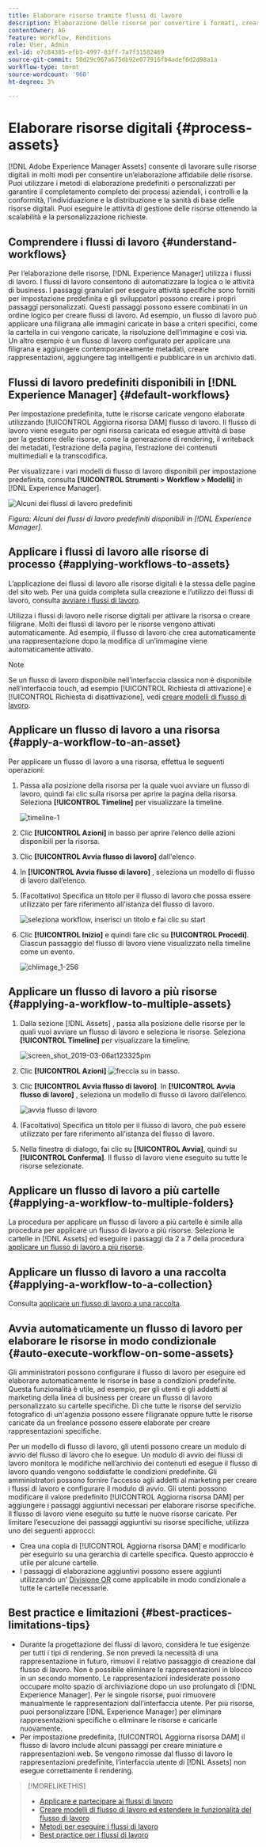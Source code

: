 ```yaml
---
title: Elaborare risorse tramite flussi di lavoro
description: Elaborazione delle risorse per convertire i formati, creare rappresentazioni, gestire le risorse, convalidarle ed eseguire i flussi di lavoro.
contentOwner: AG
feature: Workflow, Renditions
role: User, Admin
exl-id: e7c84385-efb3-4997-83ff-7a7f31582469
source-git-commit: 50d29c967a675db92e077916fb4adef6d2d98a1a
workflow-type: tm+mt
source-wordcount: '960'
ht-degree: 3%

---
```


# Elaborare risorse digitali {#process-assets}

[!DNL Adobe Experience Manager Assets] consente di lavorare sulle risorse digitali in molti modi per consentire un’elaborazione affidabile delle risorse. Puoi utilizzare i metodi di elaborazione predefiniti o personalizzati per garantire il completamento completo dei processi aziendali, i controlli e la conformità, l’individuazione e la distribuzione e la sanità di base delle risorse digitali. Puoi eseguire le attività di gestione delle risorse ottenendo la scalabilità e la personalizzazione richieste.

## Comprendere i flussi di lavoro {#understand-workflows}

Per l’elaborazione delle risorse, [!DNL Experience Manager] utilizza i flussi di lavoro. I flussi di lavoro consentono di automatizzare la logica o le attività di business. I passaggi granulari per eseguire attività specifiche sono forniti per impostazione predefinita e gli sviluppatori possono creare i propri passaggi personalizzati. Questi passaggi possono essere combinati in un ordine logico per creare flussi di lavoro. Ad esempio, un flusso di lavoro può applicare una filigrana alle immagini caricate in base a criteri specifici, come la cartella in cui vengono caricate, la risoluzione dell’immagine e così via. Un altro esempio è un flusso di lavoro configurato per applicare una filigrana e aggiungere contemporaneamente metadati, creare rappresentazioni, aggiungere tag intelligenti e pubblicare in un archivio dati.

## Flussi di lavoro predefiniti disponibili in [!DNL Experience Manager] {#default-workflows}

Per impostazione predefinita, tutte le risorse caricate vengono elaborate utilizzando [!UICONTROL Aggiorna risorsa DAM] flusso di lavoro. Il flusso di lavoro viene eseguito per ogni risorsa caricata ed esegue attività di base per la gestione delle risorse, come la generazione di rendering, il writeback dei metadati, l’estrazione della pagina, l’estrazione dei contenuti multimediali e la transcodifica.

Per visualizzare i vari modelli di flusso di lavoro disponibili per impostazione predefinita, consulta **[!UICONTROL Strumenti > Workflow > Modelli]** in [!DNL Experience Manager].

![Alcuni dei flussi di lavoro predefiniti](assets/aem-default-workflows.png)

*Figura: Alcuni dei flussi di lavoro predefiniti disponibili in [!DNL Experience Manager].*

## Applicare i flussi di lavoro alle risorse di processo {#applying-workflows-to-assets}

L’applicazione dei flussi di lavoro alle risorse digitali è la stessa delle pagine del sito web. Per una guida completa sulla creazione e l’utilizzo dei flussi di lavoro, consulta [avviare i flussi di lavoro](/help/sites-authoring/workflows-participating.md).

Utilizza i flussi di lavoro nelle risorse digitali per attivare la risorsa o creare filigrane. Molti dei flussi di lavoro per le risorse vengono attivati automaticamente. Ad esempio, il flusso di lavoro che crea automaticamente una rappresentazione dopo la modifica di un’immagine viene automaticamente attivato.

>[!NOTE]
>
>Se un flusso di lavoro disponibile nell’interfaccia classica non è disponibile nell’interfaccia touch, ad esempio [!UICONTROL Richiesta di attivazione] e [!UICONTROL Richiesta di disattivazione], vedi [creare modelli di flusso di lavoro](/help/sites-developing/workflows-models.md#classic2touchui).

## Applicare un flusso di lavoro a una risorsa {#apply-a-workflow-to-an-asset}

<!-- 
TBD: Add animated GIF for these steps instead of all these screenshots.
-->
Per applicare un flusso di lavoro a una risorsa, effettua le seguenti operazioni:

1. Passa alla posizione della risorsa per la quale vuoi avviare un flusso di lavoro, quindi fai clic sulla risorsa per aprire la pagina della risorsa. Seleziona **[!UICONTROL Timeline]** per visualizzare la timeline.

   ![timeline-1](assets/timeline.png)

1. Clic **[!UICONTROL Azioni]** in basso per aprire l’elenco delle azioni disponibili per la risorsa.

1. Clic **[!UICONTROL Avvia flusso di lavoro]** dall&#39;elenco.

1. In **[!UICONTROL Avvia flusso di lavoro]** , seleziona un modello di flusso di lavoro dall’elenco.

1. (Facoltativo) Specifica un titolo per il flusso di lavoro che possa essere utilizzato per fare riferimento all’istanza del flusso di lavoro.

   ![seleziona workflow, inserisci un titolo e fai clic su start](assets/start-workflow.png)

1. Clic **[!UICONTROL Inizio]** e quindi fare clic su **[!UICONTROL Procedi]**. Ciascun passaggio del flusso di lavoro viene visualizzato nella timeline come un evento.

   ![chlimage_1-256](assets/chlimage_1-52.png)

## Applicare un flusso di lavoro a più risorse {#applying-a-workflow-to-multiple-assets}

1. Dalla sezione [!DNL Assets] , passa alla posizione delle risorse per le quali vuoi avviare un flusso di lavoro e seleziona le risorse. Seleziona **[!UICONTROL Timeline]** per visualizzare la timeline.

   ![screen_shot_2019-03-06at123325pm](assets/chlimage_1-136.png)

1. Clic **[!UICONTROL Azioni]** ![freccia su](assets/do-not-localize/chevron-up-icon.png) in basso.
1. Clic **[!UICONTROL Avvia flusso di lavoro]**. In **[!UICONTROL Avvia flusso di lavoro]** , seleziona un modello di flusso di lavoro dall’elenco.

   ![avvia flusso di lavoro](assets/start-workflow.png)

1. (Facoltativo) Specifica un titolo per il flusso di lavoro, che può essere utilizzato per fare riferimento all’istanza del flusso di lavoro.
1. Nella finestra di dialogo, fai clic su **[!UICONTROL Avvia]**, quindi su **[!UICONTROL Conferma]**. Il flusso di lavoro viene eseguito su tutte le risorse selezionate.

## Applicare un flusso di lavoro a più cartelle {#applying-a-workflow-to-multiple-folders}

La procedura per applicare un flusso di lavoro a più cartelle è simile alla procedura per applicare un flusso di lavoro a più risorse. Seleziona le cartelle in [!DNL Assets] ed eseguire i passaggi da 2 a 7 della procedura [applicare un flusso di lavoro a più risorse](/help/assets/assets-workflow.md#applying-a-workflow-to-multiple-assets).

## Applicare un flusso di lavoro a una raccolta {#applying-a-workflow-to-a-collection}

Consulta [applicare un flusso di lavoro a una raccolta](/help/assets/manage-collections.md#running-a-workflow-on-a-collection).

## Avvia automaticamente un flusso di lavoro per elaborare le risorse in modo condizionale {#auto-execute-workflow-on-some-assets}

Gli amministratori possono configurare il flusso di lavoro per eseguire ed elaborare automaticamente le risorse in base a condizioni predefinite. Questa funzionalità è utile, ad esempio, per gli utenti e gli addetti al marketing della linea di business per creare un flusso di lavoro personalizzato su cartelle specifiche. Dì che tutte le risorse del servizio fotografico di un&#39;agenzia possono essere filigranate oppure tutte le risorse caricate da un freelance possono essere elaborate per creare rappresentazioni specifiche.

Per un modello di flusso di lavoro, gli utenti possono creare un modulo di avvio del flusso di lavoro che lo esegue. Un modulo di avvio dei flussi di lavoro monitora le modifiche nell’archivio dei contenuti ed esegue il flusso di lavoro quando vengono soddisfatte le condizioni predefinite. Gli amministratori possono fornire l’accesso agli addetti al marketing per creare i flussi di lavoro e configurare il modulo di avvio. Gli utenti possono modificare il valore predefinito [!UICONTROL Aggiorna risorsa DAM] per aggiungere i passaggi aggiuntivi necessari per elaborare risorse specifiche. Il flusso di lavoro viene eseguito su tutte le nuove risorse caricate. Per limitare l’esecuzione dei passaggi aggiuntivi su risorse specifiche, utilizza uno dei seguenti approcci:

* Crea una copia di [!UICONTROL Aggiorna risorsa DAM] e modificarlo per eseguirlo su una gerarchia di cartelle specifica. Questo approccio è utile per alcune cartelle.
* I passaggi di elaborazione aggiuntivi possono essere aggiunti utilizzando un’ [Divisione OR](/help/sites-developing/workflows-step-ref.md#or-split) come applicabile in modo condizionale a tutte le cartelle necessarie.

## Best practice e limitazioni {#best-practices-limitations-tips}

* Durante la progettazione dei flussi di lavoro, considera le tue esigenze per tutti i tipi di rendering. Se non prevedi la necessità di una rappresentazione in futuro, rimuovi il relativo passaggio di creazione dal flusso di lavoro. Non è possibile eliminare le rappresentazioni in blocco in un secondo momento. Le rappresentazioni indesiderate possono occupare molto spazio di archiviazione dopo un uso prolungato di [!DNL Experience Manager]. Per le singole risorse, puoi rimuovere manualmente le rappresentazioni dall’interfaccia utente. Per più risorse, puoi personalizzare [!DNL Experience Manager] per eliminare rappresentazioni specifiche o eliminare le risorse e caricarle nuovamente.
* Per impostazione predefinita, [!UICONTROL Aggiorna risorsa DAM] il flusso di lavoro include alcuni passaggi per creare miniature e rappresentazioni web. Se vengono rimosse dal flusso di lavoro le rappresentazioni predefinite, l’interfaccia utente di [!DNL Assets] non esegue correttamente il rendering.

>[!MORELIKETHIS]
>
>* [Applicare e partecipare ai flussi di lavoro](/help/sites-authoring/workflows.md)
>* [Creare modelli di flusso di lavoro ed estendere le funzionalità del flusso di lavoro](/help/sites-developing/workflows.md)
>* [Metodi per eseguire i flussi di lavoro](/help/sites-administering/workflows-starting.md)
>* [Best practice per i flussi di lavoro](/help/sites-developing/workflows-best-practices.md)
